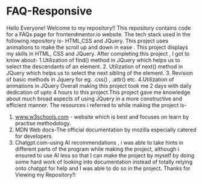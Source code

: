 # FAQ-Responsive
Hello Everyone!
Welcome to my repository!!
This repository contains code for a FAQs page for frontendmentor.io website.
The tech stack used in the following repository is- HTML,CSS and JQuery.
This project uses animations to make the scroll up and down in ease .
This project displays my skills in HTML, CSS and JQuery.
After completing this project , I got to know about-
1.Utilization of find() method in JQuery which helps us to select the descendants of an element.
2. Utilization of next() method in JQuery which helps us to select the next sibling of the element.
3. Revision of basic methods in Jquery for eg. .css() , .attr() etc.
4.Utilization of animations in JQuery
Overall making this project took me 2 days with daily dedication of upto 4 hours to this project.This project gave me knowledge about much broad aspects of using JQuery in a more constructive and efficient manner.
The resources i referred to while making the project is-
1. www.w3schools.com - website which is best and focuses on learn by practise methodology.
2. MDN Web docs-The official documentation by mozilla especially catered for developers.
3. Chatgpt.com-using AI recommendations , i was able to take hints in different parts of the program while making the project, although i ensured to use AI less so that I can make the project by myself by doing some hard work of looking into documentation instead of totally relying onto chatgpt for help and I was able to do so in the project.
Thanks for Viewing my Repository!!

